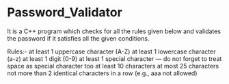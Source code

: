 # Password_Validator
It is a C++ program which checks for all the rules given below and validates the password if it satisfies all the given conditions.


Rules:-
at least 1 uppercase character (A-Z)
at least 1 lowercase character (a-z)
at least 1 digit (0-9)
at least 1 special character — do not forget to treat space as special character too
at least 10 characters
at most  25 characters
not more than 2 identical characters in a row (e.g., aaa not allowed)

